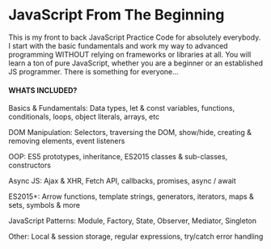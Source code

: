 # JavaScript From The Beginning
This is my front to back JavaScript Practice Code for absolutely everybody. I start with the basic fundamentals and work my way to advanced programming WITHOUT relying on frameworks or libraries at all. You will learn a ton of pure JavaScript, whether you are a beginner or an established JS programmer. There is something for everyone...

#### WHATS INCLUDED? ####

Basics & Fundamentals: Data types, let & const variables, functions, conditionals, loops, object literals, arrays, etc

DOM Manipulation: Selectors, traversing the DOM, show/hide, creating & removing elements, event listeners

OOP: ES5 prototypes, inheritance, ES2015 classes & sub-classes, constructors

Async JS: Ajax & XHR, Fetch API, callbacks, promises, async / await

ES2015+: Arrow functions, template strings, generators, iterators, maps & sets, symbols & more

JavaScript Patterns: Module, Factory, State, Observer, Mediator, Singleton

Other: Local & session storage, regular expressions, try/catch error handling
